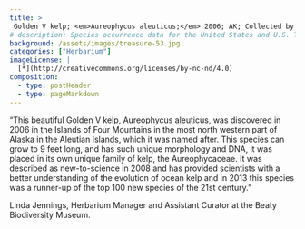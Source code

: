 ```yaml
---
title: >
 Golden V kelp; <em>Aureophycus aleuticus;</em> 2006; AK; Collected by Mandy Lindeberg
# description: Species occurrence data for the United States and U.S. Territories.
background: /assets/images/treasure-53.jpg
categories: ["Herbarium"]
imageLicense: |
  [*](http://creativecommons.org/licenses/by-nc-nd/4.0)
composition:
  - type: postHeader
  - type: pageMarkdown
---
```


“This beautiful Golden V kelp, Aureophycus aleuticus, was discovered in 2006 in the Islands of Four Mountains in the most north western part of Alaska in the Aleutian Islands, which it was named after. This species can grow to 9 feet long, and has such unique morphology and DNA, it was placed in its own unique family of kelp, the Aureophycaceae. It was described as new-to-science in 2008 and has provided scientists with a better understanding of the evolution of ocean kelp and in 2013 this species was a runner-up of the top 100 new species of the 21st century.”

Linda Jennings, Herbarium Manager and Assistant Curator at the Beaty Biodiversity Museum.